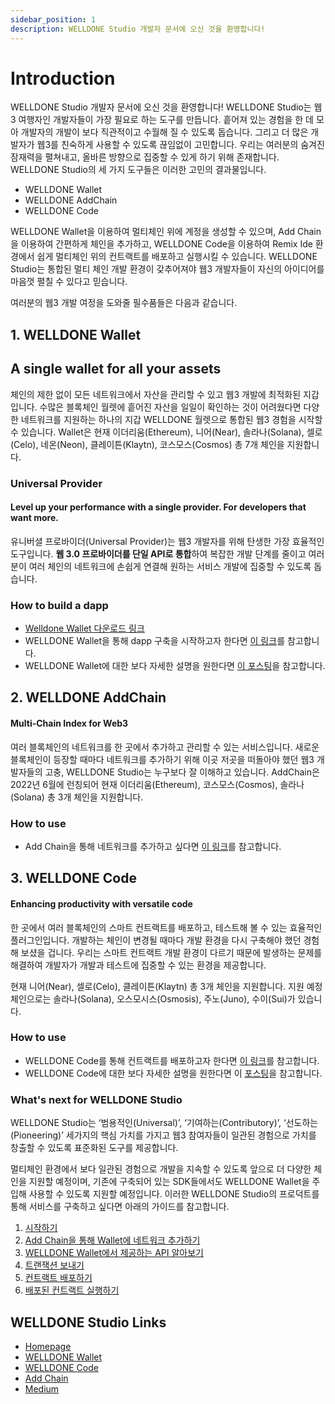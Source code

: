 ```yaml
---
sidebar_position: 1
description: WELLDONE Studio 개발자 문서에 오신 것을 환영합니다!
---
```


# Introduction

WELLDONE Studio 개발자 문서에 오신 것을 환영합니다! WELLDONE Studio는 웹3 여행자인 개발자들이 가장 필요로 하는 도구를 만듭니다. 흩어져 있는 경험을 한 데 모아 개발자의 개발이 보다 직관적이고 수월해 질 수 있도록 돕습니다. 그리고 더 많은 개발자가 웹3를 친숙하게 사용할 수 있도록 끊임없이 고민합니다. 우리는 여러분의 숨겨진 잠재력을 펼쳐내고, 올바른 방향으로 집중할 수 있게 하기 위해 존재합니다. WELLDONE Studio의 세 가지 도구들은 이러한 고민의 결과물입니다.

- WELLDONE Wallet
- WELLDONE AddChain
- WELLDONE Code

WELLDONE Wallet을 이용하여 멀티체인 위에 계정을 생성할 수 있으며, Add Chain을 이용하여 간편하게 체인을 추가하고, WELLDONE Code을 이용하여 Remix Ide 환경에서 쉽게 멀티체인 위의 컨트랙트를 배포하고 실행시킬 수 있습니다. WELLDONE Studio는 통합된 멀티 체인 개발 환경이 갖추어져야 웹3 개발자들이 자신의 아이디어를 마음껏 펼칠 수 있다고 믿습니다.

여러분의 웹3 개발 여정을 도와줄 필수품들은 다음과 같습니다.

## 1. WELLDONE Wallet

## A single wallet for all your assets

체인의 제한 없이 모든 네트워크에서 자산을 관리할 수 있고 웹3 개발에 최적화된 지갑입니다. 수많은 블록체인 월렛에 흩어진 자산을 일일이 확인하는 것이 어려웠다면 다양한 네트워크를 지원하는 하나의 지갑 WELLDONE 월렛으로 통합된 웹3 경험을 시작할 수 있습니다. Wallet은 현재 이더리움(Ethereum), 니어(Near), 솔라나(Solana), 셀로(Celo), 네온(Neon), 클레이튼(Klaytn), 코스모스(Cosmos) 총 7개 체인을 지원합니다.

### Universal Provider

#### Level up your performance with a single provider. For developers that want more.

유니버셜 프로바이더(Universal Provider)는 웹3 개발자를 위해 탄생한 가장 효율적인 도구입니다. **웹 3.0 프로바이더를 단일 API로 통합**하여 복잡한 개발 단계를 줄이고 여러분이 여러 체인의 네트워크에 손쉽게 연결해 원하는 서비스 개발에 집중할 수 있도록 돕습니다.

### How to build a dapp

- [Welldone Wallet 다운로드 링크](https://chrome.google.com/webstore/detail/welldone-wallet/bmkakpenjmcpfhhjadflneinmhboecjf?hl=ko)
- WELLDONE Wallet을 통해 dapp 구축을 시작하고자 한다면 [이 링크](https://docs.welldonestudio.io/ko/getting-started)를 참고합니다.
- WELLDONE Wallet에 대한 보다 자세한 설명을 원한다면 [이 포스팅](https://medium.com/dsrv/%EB%A9%80%ED%8B%B0%EC%B2%B4%EC%9D%B8-%EA%B7%B8-%EC%9D%B4%EC%83%81%EC%9D%98-%EA%B2%BD%ED%97%98-%EC%8B%9C%EC%9E%91%EB%B6%80%ED%84%B0-%EB%8B%A4%EB%A5%B4%EA%B2%8C-welldone-%EC%9B%94%EB%A0%9B-%EB%9F%B0%EC%B9%AD-374c9f6890b8)을 참고합니다.

## 2. WELLDONE AddChain

#### Multi-Chain Index for Web3

여러 블록체인의 네트워크를 한 곳에서 추가하고 관리할 수 있는 서비스입니다. 새로운 블록체인이 등장할 때마다 네트워크를 추가하기 위해 이곳 저곳을 떠돌아야 했던 웹3 개발자들의 고충, WELLDONE Studio는 누구보다 잘 이해하고 있습니다. AddChain은 2022년 6월에 런칭되어 현재 이더리움(Ethereum), 코스모스(Cosmos), 솔라나(Solana) 총 3개 체인을 지원합니다.

### How to use

- Add Chain을 통해 네트워크를 추가하고 싶다면 [이 링크](https://docs.welldonestudio.io/ko/add-chain)를 참고합니다.

## 3. WELLDONE Code

#### Enhancing productivity with versatile code

한 곳에서 여러 블록체인의 스마트 컨트랙트를 배포하고, 테스트해 볼 수 있는 효율적인 플러그인입니다. 개발하는 체인이 변경될 때마다 개발 환경을 다시 구축해야 했던 경험해 보셨을 겁니다. 우리는 스마트 컨트랙트 개발 환경이 다르기 때문에 발생하는 문제를 해결하여 개발자가 개발과 테스트에 집중할 수 있는 환경을 제공합니다.

현재 니어(Near), 셀로(Celo), 클레이튼(Klaytn) 총 3개 체인을 지원합니다. 지원 예정 체인으로는 솔라나(Solana), 오스모시스(Osmosis), 주노(Juno), 수이(Sui)가 있습니다.

### How to use

- WELLDONE Code를 통해 컨트랙트를 배포하고자 한다면 [이 링크](https://docs.welldonestudio.io/ko/code/getting-started)를 참고합니다.
- WELLDONE Code에 대한 보다 자세한 설명을 원한다면 이 [포스팅](https://medium.com/dsrv/%EC%83%88%EB%A1%9C%EC%9A%B4-%EB%B8%94%EB%A1%9D%EC%B2%B4%EC%9D%B8-%EA%B0%9C%EB%B0%9C-%EA%B2%BD%ED%97%98%EC%9C%BC%EB%A1%9C%EC%9D%98-%EC%B4%88%EB%8C%80-%EB%A9%80%ED%8B%B0%EC%B2%B4%EC%9D%B8%EC%9D%84-%EC%9C%84%ED%95%9C-ide-%ED%94%8C%EB%9F%AC%EA%B7%B8%EC%9D%B8-welldone-%EC%BD%94%EB%93%9C-810225a2b0e9)을 참고합니다.

### What's next for WELLDONE Studio

WELLDONE Studio는 ‘범용적인(Universal)’, ‘기여하는(Contributory)’, ‘선도하는(Pioneering)’ 세가지의 핵심 가치를 가지고 웹3 참여자들이 일관된 경험으로 가치를 창출할 수 있도록 표준화된 도구를 제공합니다.

멀티체인 환경에서 보다 일관된 경험으로 개발을 지속할 수 있도록 앞으로 더 다양한 체인을 지원할 예정이며, 기존에 구축되어 있는 SDK들에서도 WELLDONE Wallet을 주입해 사용할 수 있도록 지원할 예정입니다. 이러한 WELLDONE Studio의 프로덕트를 통해 서비스를 구축하고 싶다면 아래의 가이드를 참고합니다.

1. [시작하기](https://docs.welldonestudio.io/ko/getting-started/)
2. [Add Chain을 통해 Wallet에 네트워크 추가하기](https://docs.welldonestudio.io/ko/add-chain)
3. [WELLDONE Wallet에서 제공하는 API 알아보기](https://docs.welldonestudio.io/ko/provider-api)
4. [트랜잭션 보내기](https://docs.welldonestudio.io/ko/sending-transaction)
5. [컨트랙트 배포하기](https://docs.welldonestudio.io/ko/code/getting-started)
6. [배포된 컨트랙트 실행하기](https://docs.welldonestudio.io/ko/execute-the-contract)

## WELLDONE Studio Links

- [Homepage](https://welldonestudio.io/)
- [WELLDONE Wallet](https://chrome.google.com/webstore/detail/welldone-wallet/bmkakpenjmcpfhhjadflneinmhboecjf?hl=en-GB&authuser=0)
- [WELLDONE Code](https://docs.welldonestudio.io/ko/code/getting-started)
- [Add Chain](https://addchain.welldonestudio.io)
- [Medium](https://medium.com/dsrv/ko-introducing-%EC%9B%B0%EB%8D%98-%EC%8A%A4%ED%8A%9C%EB%94%94%EC%98%A4-%EC%97%AC%EB%9F%AC%EB%B6%84%EC%9D%98-%EC%9B%B93-%EC%97%AC%ED%96%89%EC%9D%84-%ED%95%A8%EA%BB%98%ED%95%A9%EB%8B%88%EB%8B%A4-970b3da675c3)
